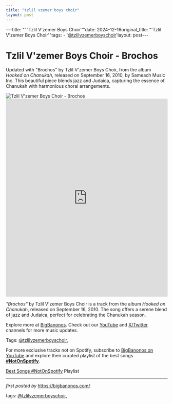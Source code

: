 ```yaml
---
title: "tzlil vzemer boys choir"
layout: post
---
```

---title: "' 'Tzlil V'zemer Boys Choir''"date: 2024-12-16original_title: "'Tzlil V'zemer Boys Choir'"tags:  - '[@tzlilvzemerboyschoir](/tags/tzlilvzemerboyschoir/)'layout: post---<!-- Title of the Post --><h1 >Tzlil V'zemer Boys Choir - Brochos</h1> <!-- Introductory Text --><p >Updated with "Brochos" by Tzlil V'zemer Boys Choir, from the album *Hooked on Chanukah*, released on September 16, 2010, by Sameach Music Inc. This beautiful piece blends jazz and Judaica, capturing the essence of Chanukah with harmonious choral arrangements.</p> <!-- Featured Image --><div > <img src="https://i.scdn.co/image/ab67616d00001e0218a657877edcbcc7540c826a" alt="Tzlil V'zemer Boys Choir - Brochos" /></div> <!-- YouTube Video Embed --><div > <iframe width="100%" height="617" src="https://www.youtube.com/embed/ieDrczuH7yE" title="Brochos" frameborder="0" allow="accelerometer; autoplay; clipboard-write; encrypted-media; gyroscope; picture-in-picture; web-share" referrerpolicy="strict-origin-when-cross-origin" allowfullscreen></iframe></div> <!-- Song Information --><div > <p><em>"Brochos"</em> by Tzlil V'zemer Boys Choir is a track from the album *Hooked on Chanukah*, released on September 16, 2010. The song offers a serene blend of jazz and Judaica, perfect for celebrating the Chanukah season.</p></div> <!-- Footer Links --><div > <p>Explore more at <a href="https://bigbanonos.com/" target="_blank">BigBanonos</a>. Check out our <a href="https://www.youtube.com/[@BigBanonos](/tags/BigBanonos/)" target="_blank">YouTube</a> and <a href="https://x.com/bigbanonos" target="_blank">X/Twitter</a> channels for more music updates.</p></div> <!-- Tags --><p >Tags: [@tzlilvzemerboyschoir](/tags/tzlilvzemerboyschoir/),</p><!--Subscribe and Playlist Links--><div>    <p>For more exclusive tracks not on Spotify, subscribe to <a href="https://www.youtube.com/[@BigBanonos](/tags/BigBanonos/)" target="_blank">BigBanonos on YouTube</a> and explore their curated playlist of the best songs <strong>[#NotOnSpotify](/tags/NotOnSpotify/)</strong>.</p>    <p><a href="https://www.youtube.com/playlist?list=PLtuNtuTatqI0kFahUCbtbfenC_ET5O_tr" target="_blank">Best Songs [#NotOnSpotify](/tags/NotOnSpotify/) Playlist<br /></a></p></div><hr /><p><em>first posted by</em> <a href="https://bigbanonos.com/" rel="noopener" target="_new">https://bigbanonos.com/</a></p><p>tags: [@tzlilvzemerboyschoir](/tags/tzlilvzemerboyschoir/),</p>